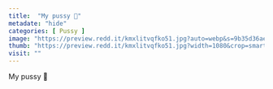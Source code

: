 ```yaml
---
title:  "My pussy 🤭"
metadate: "hide"
categories: [ Pussy ]
image: "https://preview.redd.it/kmxlitvqfko51.jpg?auto=webp&s=9b35d36ae0997e7a828e562611a34da6e1dcb85e"
thumb: "https://preview.redd.it/kmxlitvqfko51.jpg?width=1080&crop=smart&auto=webp&s=1bf174161d6ce94087fdb57bb2b204cf3c512f26"
visit: ""
---
```

My pussy 🤭
